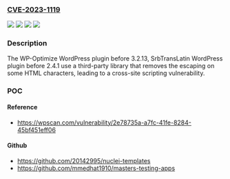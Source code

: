 ### [CVE-2023-1119](https://cve.mitre.org/cgi-bin/cvename.cgi?name=CVE-2023-1119)
![](https://img.shields.io/static/v1?label=Product&message=SrbTransLatin&color=blue)
![](https://img.shields.io/static/v1?label=Product&message=WP-Optimize&color=blue)
![](https://img.shields.io/static/v1?label=Version&message=0%20&color=brightgreen)
![](https://img.shields.io/static/v1?label=Vulnerability&message=CWE-79%20Cross-Site%20Scripting%20(XSS)&color=brightgreen)

### Description

The WP-Optimize WordPress plugin before 3.2.13, SrbTransLatin WordPress plugin before 2.4.1 use a third-party library that removes the escaping on some HTML characters, leading to a cross-site scripting vulnerability.

### POC

#### Reference
- https://wpscan.com/vulnerability/2e78735a-a7fc-41fe-8284-45bf451eff06

#### Github
- https://github.com/20142995/nuclei-templates
- https://github.com/mmedhat1910/masters-testing-apps


